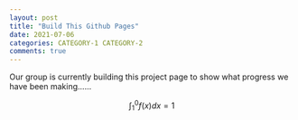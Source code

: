 ```yaml
---
layout: post
title: "Build This Github Pages"
date: 2021-07-06
categories: CATEGORY-1 CATEGORY-2
comments: true
---
```


Our group is currently building this project page to show what progress we have been making......

$$\int^0_1 f(x) dx= 1$$